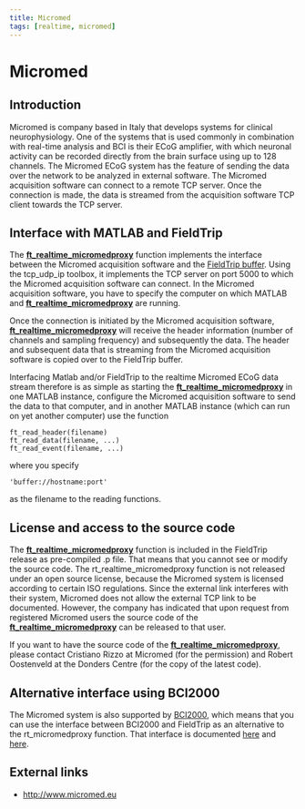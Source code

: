 ```yaml
---
title: Micromed
tags: [realtime, micromed]
---
```


# Micromed

## Introduction

Micromed is company based in Italy that develops systems for clinical neurophysiology. One of the systems that is used commonly in combination with real-time analysis and BCI is their ECoG amplifier, with which neuronal activity can be recorded directly from the brain surface using up to 128 channels. The Micromed ECoG system has the feature of sending the data over the network to be analyzed in external software. The Micromed acquisition software can connect to a remote TCP server. Once the connection is made, the data is streamed from the acquisition software TCP client towards the TCP server.

## Interface with MATLAB and FieldTrip

The **[ft_realtime_micromedproxy](/reference/ft_realtime_micromedproxy)** function implements the interface between the Micromed acquisition software and the [FieldTrip buffer](/development/realtime/buffer). Using the tcp_udp_ip toolbox, it implements the TCP server on port 5000 to which the Micromed acquisition software can connect. In the Micromed acquisition software, you have to specify the computer on which MATLAB and **[ft_realtime_micromedproxy](/reference/ft_realtime_micromedproxy)** are running.

Once the connection is initiated by the Micromed acquisition software, **[ft_realtime_micromedproxy](/reference/ft_realtime_micromedproxy)** will receive the header information (number of channels and sampling frequency) and subsequently the data. The header and subsequent data that is streaming from the Micromed acquisition software is copied over to the FieldTrip buffer.

Interfacing Matlab and/or FieldTrip to the realtime Micromed ECoG data stream therefore is as simple as starting the **[ft_realtime_micromedproxy](/reference/ft_realtime_micromedproxy)** in one MATLAB instance, configure the Micromed acquisition software to send the data to that computer, and in another MATLAB instance (which can run on yet another computer) use the function

    ft_read_header(filename)
    ft_read_data(filename, ...)
    ft_read_event(filename, ...)

where you specify

    'buffer://hostname:port'

as the filename to the reading functions.

## License and access to the source code

The **[ft_realtime_micromedproxy](/reference/ft_realtime_micromedproxy)** function is included in the FieldTrip release as pre-compiled .p file. That means that you cannot see or modify the source code. The rt_realtime_micromedproxy function is not released under an open source license, because the Micromed system is licensed according to certain ISO regulations. Since the external link interferes with their system, Micromed does not allow the external TCP link to be documented. However, the company has indicated that upon request from registered Micromed users the source code of the **[ft_realtime_micromedproxy](/reference/ft_realtime_micromedproxy)** can be released to that user.

If you want to have the source code of the **[ft_realtime_micromedproxy](/reference/ft_realtime_micromedproxy)**, please contact Cristiano Rizzo at Micromed (for the permission) and Robert Oostenveld at the Donders Centre (for the copy of the latest code).

## Alternative interface using BCI2000

The Micromed system is also supported by [BCI2000](http://www.bci2000.org), which means that you can use the interface between BCI2000 and FieldTrip as an alternative to the rt_micromedproxy function. That interface is documented [here](/development/realtime/bci2000) and [here](http://www.bci2000.org/wiki/index.php/Contributions:FieldTripBuffer).

## External links

- http://www.micromed.eu
